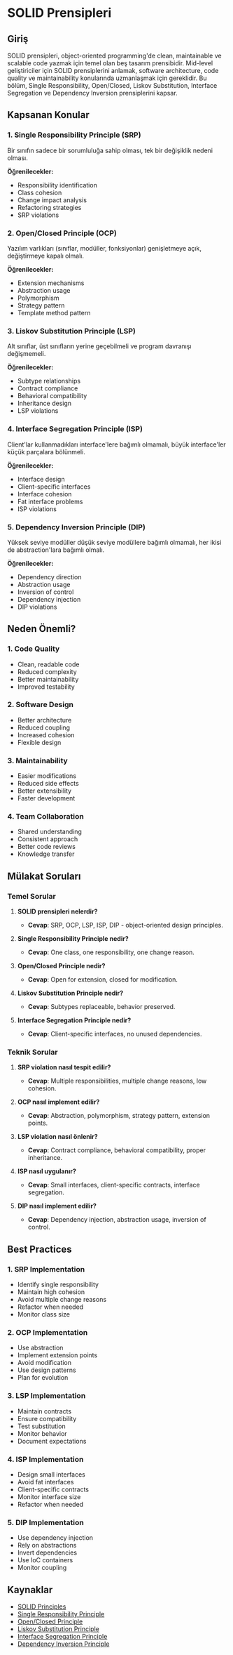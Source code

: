 # SOLID Prensipleri

## Giriş

SOLID prensipleri, object-oriented programming'de clean, maintainable ve scalable code yazmak için temel olan beş tasarım prensibidir. Mid-level geliştiriciler için SOLID prensiplerini anlamak, software architecture, code quality ve maintainability konularında uzmanlaşmak için gereklidir. Bu bölüm, Single Responsibility, Open/Closed, Liskov Substitution, Interface Segregation ve Dependency Inversion prensiplerini kapsar.

## Kapsanan Konular

### 1. Single Responsibility Principle (SRP)
Bir sınıfın sadece bir sorumluluğa sahip olması, tek bir değişiklik nedeni olması.

**Öğrenilecekler:**
- Responsibility identification
- Class cohesion
- Change impact analysis
- Refactoring strategies
- SRP violations

### 2. Open/Closed Principle (OCP)
Yazılım varlıkları (sınıflar, modüller, fonksiyonlar) genişletmeye açık, değiştirmeye kapalı olmalı.

**Öğrenilecekler:**
- Extension mechanisms
- Abstraction usage
- Polymorphism
- Strategy pattern
- Template method pattern

### 3. Liskov Substitution Principle (LSP)
Alt sınıflar, üst sınıfların yerine geçebilmeli ve program davranışı değişmemeli.

**Öğrenilecekler:**
- Subtype relationships
- Contract compliance
- Behavioral compatibility
- Inheritance design
- LSP violations

### 4. Interface Segregation Principle (ISP)
Client'lar kullanmadıkları interface'lere bağımlı olmamalı, büyük interface'ler küçük parçalara bölünmeli.

**Öğrenilecekler:**
- Interface design
- Client-specific interfaces
- Interface cohesion
- Fat interface problems
- ISP violations

### 5. Dependency Inversion Principle (DIP)
Yüksek seviye modüller düşük seviye modüllere bağımlı olmamalı, her ikisi de abstraction'lara bağımlı olmalı.

**Öğrenilecekler:**
- Dependency direction
- Abstraction usage
- Inversion of control
- Dependency injection
- DIP violations

## Neden Önemli?

### 1. **Code Quality**
- Clean, readable code
- Reduced complexity
- Better maintainability
- Improved testability

### 2. **Software Design**
- Better architecture
- Reduced coupling
- Increased cohesion
- Flexible design

### 3. **Maintainability**
- Easier modifications
- Reduced side effects
- Better extensibility
- Faster development

### 4. **Team Collaboration**
- Shared understanding
- Consistent approach
- Better code reviews
- Knowledge transfer

## Mülakat Soruları

### Temel Sorular

1. **SOLID prensipleri nelerdir?**
   - **Cevap**: SRP, OCP, LSP, ISP, DIP - object-oriented design principles.

2. **Single Responsibility Principle nedir?**
   - **Cevap**: One class, one responsibility, one change reason.

3. **Open/Closed Principle nedir?**
   - **Cevap**: Open for extension, closed for modification.

4. **Liskov Substitution Principle nedir?**
   - **Cevap**: Subtypes replaceable, behavior preserved.

5. **Interface Segregation Principle nedir?**
   - **Cevap**: Client-specific interfaces, no unused dependencies.

### Teknik Sorular

1. **SRP violation nasıl tespit edilir?**
   - **Cevap**: Multiple responsibilities, multiple change reasons, low cohesion.

2. **OCP nasıl implement edilir?**
   - **Cevap**: Abstraction, polymorphism, strategy pattern, extension points.

3. **LSP violation nasıl önlenir?**
   - **Cevap**: Contract compliance, behavioral compatibility, proper inheritance.

4. **ISP nasıl uygulanır?**
   - **Cevap**: Small interfaces, client-specific contracts, interface segregation.

5. **DIP nasıl implement edilir?**
   - **Cevap**: Dependency injection, abstraction usage, inversion of control.

## Best Practices

### 1. **SRP Implementation**
- Identify single responsibility
- Maintain high cohesion
- Avoid multiple change reasons
- Refactor when needed
- Monitor class size

### 2. **OCP Implementation**
- Use abstraction
- Implement extension points
- Avoid modification
- Use design patterns
- Plan for evolution

### 3. **LSP Implementation**
- Maintain contracts
- Ensure compatibility
- Test substitution
- Monitor behavior
- Document expectations

### 4. **ISP Implementation**
- Design small interfaces
- Avoid fat interfaces
- Client-specific contracts
- Monitor interface size
- Refactor when needed

### 5. **DIP Implementation**
- Use dependency injection
- Rely on abstractions
- Invert dependencies
- Use IoC containers
- Monitor coupling

## Kaynaklar

- [SOLID Principles](https://docs.microsoft.com/en-us/dotnet/architecture/modern-web-apps-azure/architectural-principles#solid-principles)
- [Single Responsibility Principle](https://docs.microsoft.com/en-us/dotnet/architecture/modern-web-apps-azure/architectural-principles#single-responsibility)
- [Open/Closed Principle](https://docs.microsoft.com/en-us/dotnet/architecture/modern-web-apps-azure/architectural-principles#openclosed-principle)
- [Liskov Substitution Principle](https://docs.microsoft.com/en-us/dotnet/architecture/modern-web-apps-azure/architectural-principles#liskov-substitution-principle)
- [Interface Segregation Principle](https://docs.microsoft.com/en-us/dotnet/architecture/modern-web-apps-azure/architectural-principles#interface-segregation-principle)
- [Dependency Inversion Principle](https://docs.microsoft.com/en-us/dotnet/architecture/modern-web-apps-azure/architectural-principles#dependency-inversion-principle) 